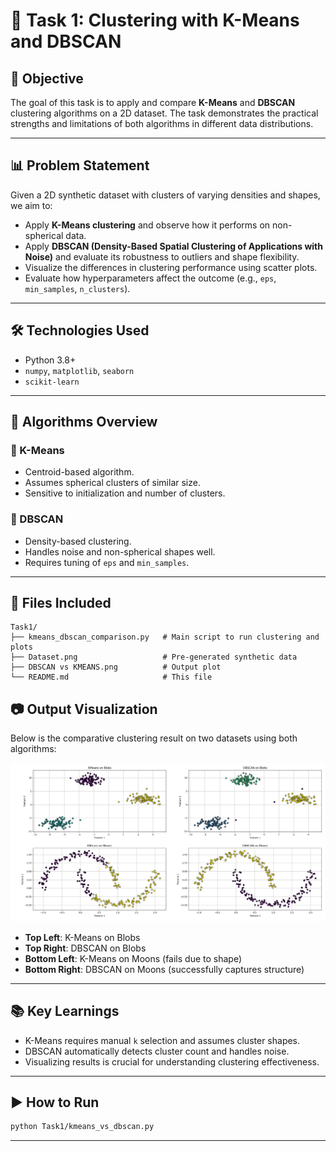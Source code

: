 # 🧠 Task 1: Clustering with K-Means and DBSCAN

## 📌 Objective

The goal of this task is to apply and compare **K-Means** and **DBSCAN** clustering algorithms on a 2D dataset. The task demonstrates the practical strengths and limitations of both algorithms in different data distributions.

---

## 📊 Problem Statement

Given a 2D synthetic dataset with clusters of varying densities and shapes, we aim to:

- Apply **K-Means clustering** and observe how it performs on non-spherical data.
- Apply **DBSCAN (Density-Based Spatial Clustering of Applications with Noise)** and evaluate its robustness to outliers and shape flexibility.
- Visualize the differences in clustering performance using scatter plots.
- Evaluate how hyperparameters affect the outcome (e.g., `eps`, `min_samples`, `n_clusters`).

---

## 🛠️ Technologies Used

- Python 3.8+
- `numpy`, `matplotlib`, `seaborn`
- `scikit-learn`

---

## 🧪 Algorithms Overview

### 🔹 K-Means
- Centroid-based algorithm.
- Assumes spherical clusters of similar size.
- Sensitive to initialization and number of clusters.

### 🔹 DBSCAN
- Density-based clustering.
- Handles noise and non-spherical shapes well.
- Requires tuning of `eps` and `min_samples`.

---

## 📁 Files Included

```text
Task1/
├── kmeans_dbscan_comparison.py   # Main script to run clustering and plots
├── Dataset.png                   # Pre-generated synthetic data 
├── DBSCAN vs KMEANS.png          # Output plot
└── README.md                     # This file
```

## 📷 Output Visualization

Below is the comparative clustering result on two datasets using both algorithms:

![KMeans vs DBSCAN](https://github.com/Skileated/SpectoV_Selection_Tasks/blob/main/Task1/DBSCAN%20vs%20KMEANS.png)

- **Top Left**: K-Means on Blobs
- **Top Right**: DBSCAN on Blobs
- **Bottom Left**: K-Means on Moons (fails due to shape)
- **Bottom Right**: DBSCAN on Moons (successfully captures structure)

---
## 📚 Key Learnings

- K-Means requires manual `k` selection and assumes cluster shapes.
- DBSCAN automatically detects cluster count and handles noise.
- Visualizing results is crucial for understanding clustering effectiveness.

---

## ▶️ How to Run

```bash
python Task1/kmeans_vs_dbscan.py
```

---

